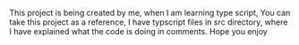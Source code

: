 This project is being created by me, when I am learning type script,
You can take this project as a reference,
I have typscript files in src directory, where I have explained what the code is doing in comments.
Hope you enjoy
